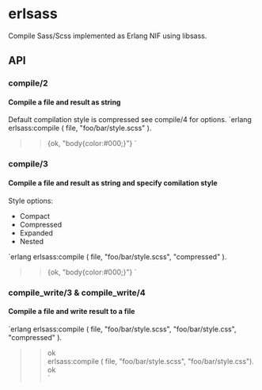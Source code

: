 # erlsass
Compile Sass/Scss implemented as Erlang NIF using libsass.

## API

### compile/2
#### Compile a file and result as string
Default compilation style is compressed see compile/4 for options.
`erlang
  erlsass:compile ( file, "foo/bar/style.scss" ).
  >> {ok, "body{color:#000;}"}
`
### compile/3
#### Compile a file and result as string and specify comilation style
Style options:

- Compact
- Compressed
- Expanded
- Nested

`erlang
  erlsass:compile ( file, "foo/bar/style.scss", "compressed" ).
  >> {ok, "body{color:#000;}"}
`
### compile_write/3 & compile_write/4
#### Compile a file and write result to a file
`erlang
  erlsass:compile ( file, "foo/bar/style.scss", "foo/bar/style.css", "compressed" ).
  >> ok  
  erlsass:compile ( file, "foo/bar/style.scss", "foo/bar/style.css").
  >> ok  
`
